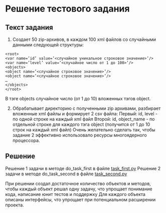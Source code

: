 
# Решение тестового задания


## Текст задания

1. Создает 50 zip-архивов, в каждом 100 xml файлов со случайными данными следующей структуры:
```
<root>
<var name=’id’ value=’<случайное уникальное строковое значение>’/>
<var name=’level’ value=’<случайное число от 1 до 100>’/>
<objects>
<object name=’<случайное строковое значение>’/>
<object name=’<случайное строковое значение>’/>
…
</objects>
</root>
```
В тэге objects случайное число (от 1 до 10) вложенных тэгов object.

2. Обрабатывает директорию с полученными zip архивами, разбирает вложенные xml файлы и формирует 2 csv файла:
Первый: id, level - по одной строке на каждый xml файл
Второй: id, object_name - по отдельной строке для каждого тэга object (получится от 1 до 10 строк на каждый xml файл)
Очень желательно сделать так, чтобы задание 2 эффективно использовало ресурсы многоядерного процессора.



## Решение

Решение 1 задачи в методе do_task_first в файле [task_first.py](task_first.py)
Решение 2 задачи в методе do_task_second в файле [task_second.py](task_second.py)

При решении создал достаточное количество объектов и методов, чтобы каждый объект решал одну задачу, что упрощает
понимание кода, написание юнит тестов и поддержку
Для каждого объекта описаны интерфейсы, что упрощает при потенциальном расширении проекта.
